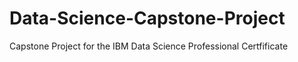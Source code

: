 # Data-Science-Capstone-Project
Capstone Project for the IBM Data Science Professional Certfificate
